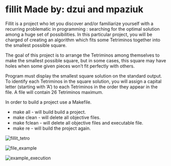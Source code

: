 # fillit Made by: dzui and mpaziuk
Fillit is a project who let you discover and/or familiarize yourself with a recurring
problematic in programming : searching for the optimal solution among a huge set of possibilities.
In this particular project, you will be charged of creating an algorithm which
fits some Tetriminos together into the smallest possible square.

The goal of this project is to arrange the Tetriminos among themselves to make the
smallest possible square, but in some cases, this square may have holes when some given
pieces won’t fit perfectly with others.

Program must display the smallest square solution on the standard output. To
identify each Tetriminos in the square solution, you will assign a capital letter (starting
with ’A’) to each Tetriminos in the order they appear in the file. A file will contain 26
Tetriminos maximum.

In order to build a project use a Makefile.
* make all  - will build build a project.
* make clean - will delete all objective files.
* make fclean - will delete all objective files and executable file.
* make re - will build the project again.

![fillit_tetro](https://user-images.githubusercontent.com/28359156/30066395-706ecfd4-9260-11e7-9be9-a1e713fc8b00.PNG)

![file_example](https://user-images.githubusercontent.com/28359156/30066403-7b834ea4-9260-11e7-9eaa-23842e56f5ec.PNG)

![example_execution](https://user-images.githubusercontent.com/28359156/30066408-7e31b94c-9260-11e7-9c55-e56a4b6c1cd3.PNG)
